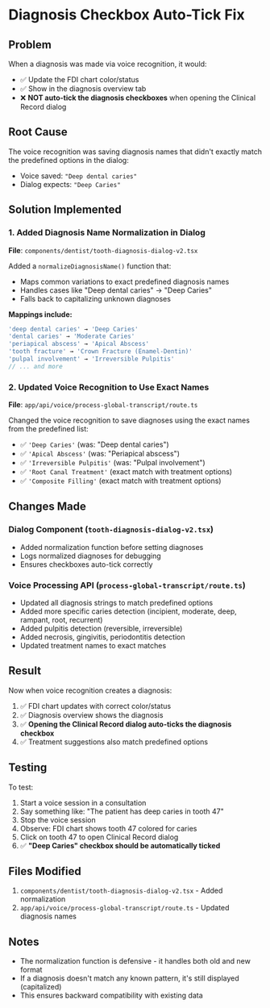 # Diagnosis Checkbox Auto-Tick Fix

## Problem
When a diagnosis was made via voice recognition, it would:
- ✅ Update the FDI chart color/status
- ✅ Show in the diagnosis overview tab
- ❌ **NOT auto-tick the diagnosis checkboxes** when opening the Clinical Record dialog

## Root Cause
The voice recognition was saving diagnosis names that didn't exactly match the predefined options in the dialog:
- Voice saved: `"Deep dental caries"`
- Dialog expects: `"Deep Caries"`

## Solution Implemented

### 1. Added Diagnosis Name Normalization in Dialog
**File**: `components/dentist/tooth-diagnosis-dialog-v2.tsx`

Added a `normalizeDiagnosisName()` function that:
- Maps common variations to exact predefined diagnosis names
- Handles cases like "Deep dental caries" → "Deep Caries"
- Falls back to capitalizing unknown diagnoses

**Mappings include:**
```typescript
'deep dental caries' → 'Deep Caries'
'dental caries' → 'Moderate Caries'
'periapical abscess' → 'Apical Abscess'
'tooth fracture' → 'Crown Fracture (Enamel-Dentin)'
'pulpal involvement' → 'Irreversible Pulpitis'
// ... and more
```

### 2. Updated Voice Recognition to Use Exact Names
**File**: `app/api/voice/process-global-transcript/route.ts`

Changed the voice recognition to save diagnoses using the exact names from the predefined list:
- ✅ `'Deep Caries'` (was: "Deep dental caries")
- ✅ `'Apical Abscess'` (was: "Periapical abscess")
- ✅ `'Irreversible Pulpitis'` (was: "Pulpal involvement")
- ✅ `'Root Canal Treatment'` (exact match with treatment options)
- ✅ `'Composite Filling'` (exact match with treatment options)

## Changes Made

### Dialog Component (`tooth-diagnosis-dialog-v2.tsx`)
- Added normalization function before setting diagnoses
- Logs normalized diagnoses for debugging
- Ensures checkboxes auto-tick correctly

### Voice Processing API (`process-global-transcript/route.ts`)
- Updated all diagnosis strings to match predefined options
- Added more specific caries detection (incipient, moderate, deep, rampant, root, recurrent)
- Added pulpitis detection (reversible, irreversible)
- Added necrosis, gingivitis, periodontitis detection
- Updated treatment names to exact matches

## Result
Now when voice recognition creates a diagnosis:
1. ✅ FDI chart updates with correct color/status
2. ✅ Diagnosis overview shows the diagnosis
3. ✅ **Opening the Clinical Record dialog auto-ticks the diagnosis checkbox**
4. ✅ Treatment suggestions also match predefined options

## Testing
To test:
1. Start a voice session in a consultation
2. Say something like: "The patient has deep caries in tooth 47"
3. Stop the voice session
4. Observe: FDI chart shows tooth 47 colored for caries
5. Click on tooth 47 to open Clinical Record dialog
6. ✅ **"Deep Caries" checkbox should be automatically ticked**

## Files Modified
1. `components/dentist/tooth-diagnosis-dialog-v2.tsx` - Added normalization
2. `app/api/voice/process-global-transcript/route.ts` - Updated diagnosis names

## Notes
- The normalization function is defensive - it handles both old and new format
- If a diagnosis doesn't match any known pattern, it's still displayed (capitalized)
- This ensures backward compatibility with existing data
